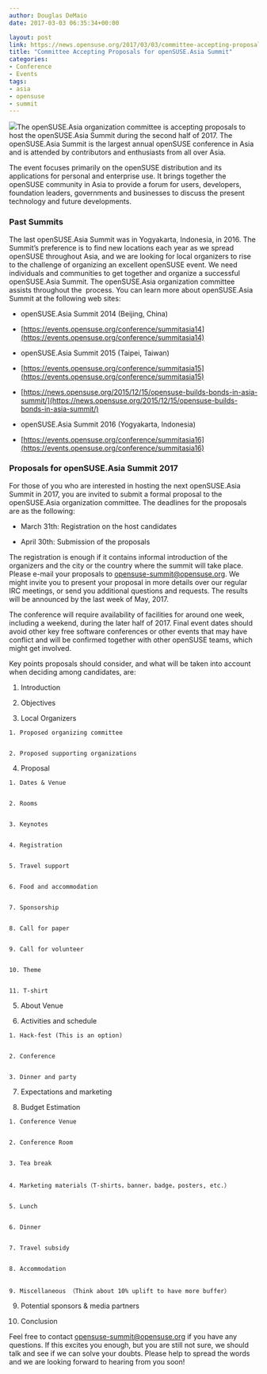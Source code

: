 ```yaml
---
author: Douglas DeMaio
date: 2017-03-03 06:35:34+00:00

layout: post
link: https://news.opensuse.org/2017/03/03/committee-accepting-proposals-for-opensuse-asia-summit/
title: "Committee Accepting Proposals for openSUSE.Asia Summit"
categories:
- Conference
- Events
tags:
- asia
- opensuse
- summit
---
```

![](https://farm1.staticflickr.com/781/23555082636_a685704573_b.jpg)The openSUSE.Asia organization committee is accepting proposals to host the openSUSE.Asia Summit during the second half of 2017. The openSUSE.Asia Summit is the largest annual openSUSE conference in Asia and is attended by contributors and enthusiasts from all over Asia.

The event focuses primarily on the openSUSE distribution and its applications for personal and enterprise use. It brings together the openSUSE community in Asia to provide a forum for users, developers, foundation leaders, governments and businesses to discuss the present technology and future developments.


### **Past Summits**


The last openSUSE.Asia Summit was in Yogyakarta, Indonesia, in 2016. The Summit’s preference is to find new locations each year as we spread openSUSE throughout Asia, and we are looking for local organizers to rise to the challenge of organizing an excellent openSUSE event. We need individuals and communities to get together and organize a successful openSUSE.Asia Summit. The openSUSE.Asia organization committee assists throughout the  process. You can learn more about openSUSE.Asia Summit at the following web sites:



 	
  * openSUSE.Asia Summit 2014 (Beijing, China)

 	
  * [https://events.opensuse.org/conference/summitasia14](https://events.opensuse.org/conference/summitasia14)

 	
  * openSUSE.Asia Summit 2015 (Taipei, Taiwan)

 	
  * [https://events.opensuse.org/conference/summitasia15](https://events.opensuse.org/conference/summitasia15)

 	
  * [https://news.opensuse.org/2015/12/15/opensuse-builds-bonds-in-asia-summit/](https://news.opensuse.org/2015/12/15/opensuse-builds-bonds-in-asia-summit/)

 	
  * openSUSE.Asia Summit 2016 (Yogyakarta, Indonesia)

 	
  * [https://events.opensuse.org/conference/summitasia16](https://events.opensuse.org/conference/summitasia16)




### **Proposals for openSUSE.Asia Summit 2017**


<!-- more -->For those of you who are interested in hosting the next openSUSE.Asia Summit in 2017, you are invited to submit a formal proposal to the openSUSE.Asia organization committee. The deadlines for the proposals are as the following:



 	
  * March 31th: Registration on the host candidates

 	
  * April 30th: Submission of the proposals


The registration is enough if it contains informal introduction of the organizers and the city or the country where the summit will take place. Please e-mail your proposals to [opensuse-summit@opensuse.org](mailto:opensuse-summit@opensuse.org). We might invite you to present your proposal in more details over our regular IRC meetings, or send you additional questions and requests. The results will be announced by the last week of May, 2017.

The conference will require availability of facilities for around one week, including a weekend, during the later half of 2017. Final event dates should avoid other key free software conferences or other events that may have conflict and will be confirmed together with other openSUSE teams, which might get involved.

Key points proposals should consider, and what will be taken into account when deciding among candidates, are:



 	
  1. Introduction

 	
  2. Objectives

 	
  3. Local Organizers

 	
    1. Proposed organizing committee

 	
    2. Proposed supporting organizations




 	
  4. Proposal

 	
    1. Dates & Venue

 	
    2. Rooms

 	
    3. Keynotes

 	
    4. Registration

 	
    5. Travel support

 	
    6. Food and accommodation

 	
    7. Sponsorship

 	
    8. Call for paper

 	
    9. Call for volunteer

 	
    10. Theme

 	
    11. T-shirt




 	
  5. About Venue

 	
  6. Activities and schedule

 	
    1. Hack-fest (This is an option)

 	
    2. Conference

 	
    3. Dinner and party




 	
  7. Expectations and marketing

 	
  8. Budget Estimation

 	
    1. Conference Venue

 	
    2. Conference Room

 	
    3. Tea break

 	
    4. Marketing materials（T-shirts，banner，badge，posters, etc.）

 	
    5. Lunch

 	
    6. Dinner

 	
    7. Travel subsidy

 	
    8. Accommodation

 	
    9. Miscellaneous （Think about 10% uplift to have more buffer）




 	
  9. Potential sponsors & media partners

 	
  10. Conclusion


Feel free to contact [opensuse-summit@opensuse.org](mailto:opensuse-summit@opensuse.org) if you have any questions. If this excites you enough, but you are still not sure, we should talk and see if we can solve your doubts. Please help to spread the words and we are looking forward to hearing from you soon!		
